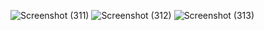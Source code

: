![Screenshot (311)](https://github.com/user-attachments/assets/0602f8f5-8bec-4c4e-be2f-9e101999e085)
![Screenshot (312)](https://github.com/user-attachments/assets/eacb2a47-bd84-4065-b7fc-801991be67e3)
![Screenshot (313)](https://github.com/user-attachments/assets/8aa51b8b-7c70-420c-995c-e0f5690ff507)
